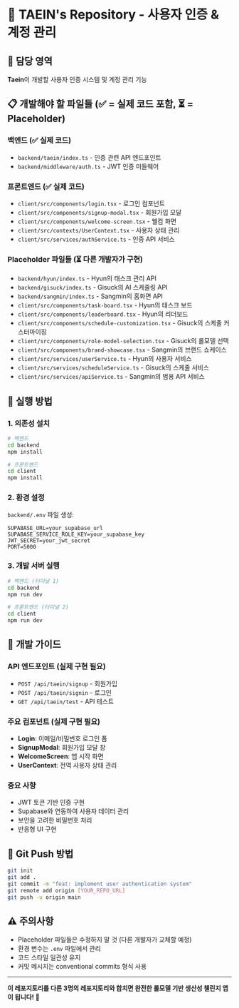 # 🔐 TAEIN's Repository - 사용자 인증 & 계정 관리

## 🎯 담당 영역
**Taein**이 개발할 사용자 인증 시스템 및 계정 관리 기능

## 📋 개발해야 할 파일들 (✅ = 실제 코드 포함, ⏳ = Placeholder)

### 백엔드 (✅ 실제 코드)
- `backend/taein/index.ts` - 인증 관련 API 엔드포인트
- `backend/middleware/auth.ts` - JWT 인증 미들웨어

### 프론트엔드 (✅ 실제 코드)  
- `client/src/components/login.tsx` - 로그인 컴포넌트
- `client/src/components/signup-modal.tsx` - 회원가입 모달
- `client/src/components/welcome-screen.tsx` - 웰컴 화면
- `client/src/contexts/UserContext.tsx` - 사용자 상태 관리
- `client/src/services/authService.ts` - 인증 API 서비스

### Placeholder 파일들 (⏳ 다른 개발자가 구현)
- `backend/hyun/index.ts` - Hyun의 태스크 관리 API
- `backend/gisuck/index.ts` - Gisuck의 AI 스케줄링 API  
- `backend/sangmin/index.ts` - Sangmin의 홈화면 API
- `client/src/components/task-board.tsx` - Hyun의 태스크 보드
- `client/src/components/leaderboard.tsx` - Hyun의 리더보드
- `client/src/components/schedule-customization.tsx` - Gisuck의 스케줄 커스터마이징
- `client/src/components/role-model-selection.tsx` - Gisuck의 롤모델 선택
- `client/src/components/brand-showcase.tsx` - Sangmin의 브랜드 쇼케이스
- `client/src/services/userService.ts` - Hyun의 사용자 서비스
- `client/src/services/scheduleService.ts` - Gisuck의 스케줄 서비스
- `client/src/services/apiService.ts` - Sangmin의 범용 API 서비스

## 🚀 실행 방법

### 1. 의존성 설치
```bash
# 백엔드
cd backend
npm install

# 프론트엔드  
cd client
npm install
```

### 2. 환경 설정
`backend/.env` 파일 생성:
```
SUPABASE_URL=your_supabase_url
SUPABASE_SERVICE_ROLE_KEY=your_supabase_key
JWT_SECRET=your_jwt_secret
PORT=5000
```

### 3. 개발 서버 실행
```bash
# 백엔드 (터미널 1)
cd backend
npm run dev

# 프론트엔드 (터미널 2)
cd client  
npm run dev
```

## 🔧 개발 가이드

### API 엔드포인트 (실제 구현 필요)
- `POST /api/taein/signup` - 회원가입
- `POST /api/taein/signin` - 로그인  
- `GET /api/taein/test` - API 테스트

### 주요 컴포넌트 (실제 구현 필요)
- **Login**: 이메일/비밀번호 로그인 폼
- **SignupModal**: 회원가입 모달 창
- **WelcomeScreen**: 앱 시작 화면
- **UserContext**: 전역 사용자 상태 관리

### 중요 사항
- JWT 토큰 기반 인증 구현
- Supabase와 연동하여 사용자 데이터 관리
- 보안을 고려한 비밀번호 처리
- 반응형 UI 구현

## 📌 Git Push 방법
```bash
git init
git add .
git commit -m "feat: implement user authentication system"
git remote add origin [YOUR_REPO_URL]
git push -u origin main
```

## ⚠️ 주의사항
- Placeholder 파일들은 수정하지 말 것 (다른 개발자가 교체할 예정)
- 환경 변수는 `.env` 파일에서 관리
- 코드 스타일 일관성 유지
- 커밋 메시지는 conventional commits 형식 사용

---

**이 레포지토리를 다른 3명의 레포지토리와 합치면 완전한 롤모델 기반 생산성 챌린지 앱이 됩니다! 🎉**
